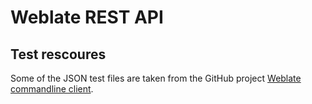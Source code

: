 # Weblate REST API

## Test rescoures

Some of the JSON test files are taken from the GitHub project [Weblate commandline client](https://github.com/WeblateOrg/wlc).
